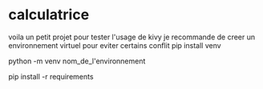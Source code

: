 # calculatrice

voila un petit projet pour tester l'usage de kivy 
je recommande de creer un environnement virtuel pour eviter certains conflit
pip install venv

python -m venv nom_de_l'environnement

pip install -r requirements
